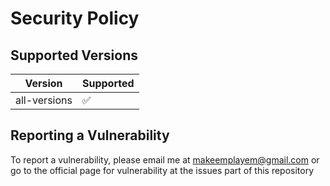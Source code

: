 # Security Policy

## Supported Versions


| Version        | Supported          |
| ---------------| ------------------ |
| all-versions   | :white_check_mark: |


## Reporting a Vulnerability

To report a vulnerability, please email me at makeemplayem@gmail.com or go to the official page for vulnerability at the issues part of this repository
